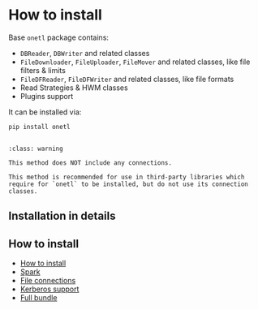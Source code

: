 <a id="install"></a>

# How to install

Base `onetl` package contains:

* `DBReader`, `DBWriter` and related classes
* `FileDownloader`, `FileUploader`, `FileMover` and related classes, like file filters & limits
* `FileDFReader`, `FileDFWriter` and related classes, like file formats
* Read Strategies & HWM classes
* Plugins support

It can be installed via:

```bash
pip install onetl
```

```{admonition} warning

:class: warning

This method does NOT include any connections.

This method is recommended for use in third-party libraries which require for `onetl` to be installed, but do not use its connection classes.
```

## Installation in details

## How to install

* [How to install]()
* [Spark](spark.md)
* [File connections](files.md)
* [Kerberos support](kerberos.md)
* [Full bundle](full.md)

